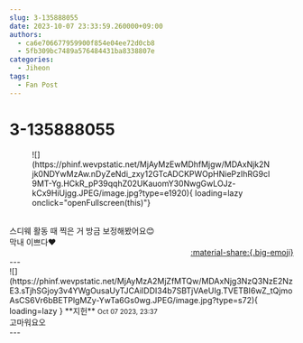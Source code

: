 ```yaml
---
slug: 3-135888055
date: 2023-10-07 23:33:59.260000+09:00
authors:
  - ca6e706677959900f854e04ee72d0cb8
  - 5fb309bc7489a576484431ba8338807e
categories:
  - Jiheon
tags:
  - Fan Post
---
```


# 3-135888055

<div class="post-container" markdown="1">
<div class="content-container md-sidebar__scrollwrap" markdown="1">


<figure markdown="1">
![](https://phinf.wevpstatic.net/MjAyMzEwMDhfMjgw/MDAxNjk2Njk0NDYwMzAw.nDyZeNdi_zxy12GTcADCKPWOpHNiePzIhRG9cl9MT-Yg.HCkR_pP39qqhZ02UKauomY30NwgGwLOJz-kCx9HiUjgg.JPEG/image.jpg?type=e1920){ loading=lazy onclick="openFullscreen(this)"}
</figure>
<br>스디웨 활동 때 찍은 거 방금 보정해봤어요😊<br>막내 이쁘다❤️

</div>
</div>

<div style="text-align: right;" markdown="1">
<a href="https://weverse.io/fromis9/fanpost/3-135888055" style="text-align: right;">:material-share:{.big-emoji}</a>
</div>
---

<div class="comments-container md-sidebar__scrollwrap" markdown="1">
<div class="comment" markdown="1">
<div class='id-container' markdown="1">
![](https://phinf.wevpstatic.net/MjAyMzA2MjZfMTQw/MDAxNjg3NzQ3NzE2NzE3.sTjhSGjoy3v4YWgOusaUyTJCAiIDDI34b7SBTjVAeUIg.TVETBI6wZ_tQjmoAsCS6Vr6bBETPlgMZy-YwTa6Gs0wg.JPEG/image.jpg?type=s72){ loading=lazy }
**<span class="artist">지헌</span>** <small>Oct 07 2023, 23:37</small><br>
</div>
<div class='comment-body' markdown="1">
고마워요오
</div>
</div>
</div>
---
